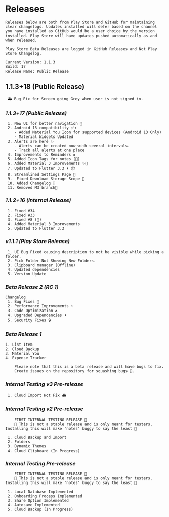 # Releases

    Releases below are both from Play Store and GitHub for maintaining clear changelogs. Updates installed will defer based on the channel you have installed as GitHub would be a user choice by the version installed. Play Store will have updates pushed automatically as and when released.

    Play Store Beta Releases are logged in GitHub Releases and Not Play Store Changelog.

    Current Version: 1.1.3
    Build: 17
    Release Name: Public Release

## **1.1.3+18 (Public Release)**

     🚑️ Bug Fix for Screen going Grey when user is not signed in.

### *1.1.3+17 (Public Release)*

     1. New UI for better navigation 💄
     2. Android 13 compatibility ✅⬆️
        - Added Material You Icon for supported devices (Android 13 Only)
        - Material Widgets Updated
     3. Alerts are here ✨
        - Alerts can be created now with several intervals.
        - Track all alerts at one place
     4. Improvements to Reminders ♻️
     5. Added Icon Tags for notes (🚧)
     6. Added Material 3 Improvements ✨💄
     7. Updated to Flutter 3.3 ⬆️ 📦️
     8. Streamlined Settings Page 🎨
     9.  Fixed Download Storage Scope 🐛
     10. Added Changelog 📝
     11. Removed M3 branch🔀

### *1.1.2+16 (Internal Release)*

     1. Fixed #34
     2. Fixed #33
     3. Fixed #8 (🚧)
     4. Added Material 3 Improvements
     5. Updated to Flutter 3.3

### *v1.1.1 (Play Store Release)*

     1. UI Bug Fixed causing description to not be visible while picking a folder.
     2. Pick Folder Not Showing New Folders.
     3. Clipboard manager (Offline)
     4. Updated dependencies
     5. Version Update

### *Beta Release 2 (RC 1)*

    Changelog
     1. Bug Fixes 🐛
     2. Performance Improvements ⚡️
     3. Code Optimization ♻️
     4. Upgraded Dependencies ⬆️
     5. Security Fixes 🔒️

### *Beta Release 1*

    1. List Item
    2. Cloud Backup
    3. Material You
    4. Expense Tracker

        Please note that this is a beta release and will have bugs to fix.
        Create issues on the repository for squashing bugs 🐛.

### *Internal Testing v3 Pre-release*

     1. Cloud Import Hot Fix 🚑️

### *Internal Testing v2 Pre-release*

        FIRST INTERNAL TESTING RELEASE 🔖
        🚨 This is not a stable release and is only meant for testers. Installing this will make 'notes' buggy to say the least 🚨

     1. Cloud Backup and Import
     2. Folders
     3. Dynamic Themes
     4. Cloud Clipboard (In Progress)

### *Internal Testing Pre-release*

        FIRST INTERNAL TESTING RELEASE 🔖
        🚨 This is not a stable release and is only meant for testers. Installing this will make 'notes' buggy to say the least 🚨

     1. Local Database Implemented
     2. Onboarding Process Implemented
     3. Share Option Implemented
     4. Autosave Implemented
     5. Cloud Backup (In Progress)
